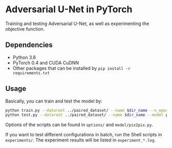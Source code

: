 # Adversarial U-Net in PyTorch

Training and testing Adversarial U-Net, as well as experimenting the objective function.

## Dependencies
- Python 3.6
- PyTorch 0.4 and CUDA CuDNN
- Other packages that can be installed by `pip install -r requirements.txt`

## Usage

Basically, you can train and test the model by:
```sh
python train.py --dataroot ../paired_dataset/ --name $dir_name --n_epochs 400 --n_epochs_decay 200 --model pix2pix --direction AtoB --input_nc 1 --output_nc 1
python test.py --dataroot ../paired_dataset/ --name $dir_name --model pix2pix --direction AtoB --input_nc 1 --output_nc 1
```
Options of the scripts can be found in `options/` and `model/pix2pix.py`.

If you want to test different configurations in batch, run the Shell scripts in `experiments/`. The experiment results will be listed in `experiment_*.log`.
